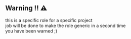 ## Warning  !! :warning:
this is a specific role for a specific project  
job will be done to make the role generic in a second time  
you have been warned ;)  
